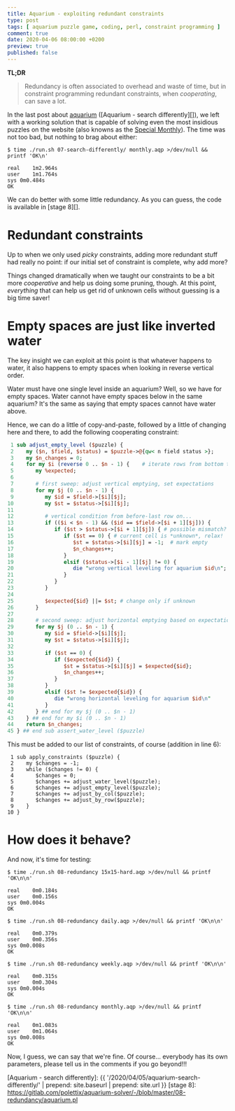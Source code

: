 ```yaml
---
title: Aquarium - exploiting redundant constraints
type: post
tags: [ aquarium puzzle game, coding, perl, constraint programming ]
comment: true
date: 2020-04-06 08:00:00 +0200
preview: true
published: false
---
```


**TL;DR**

> Redundancy is often associated to overhead and waste of time, but in
> constraint programming redundant constraints, when *cooperating*, can save
> a lot.

In the last post about [aquarium][] ([Aquarium - search differently][]), we
left with a working solution that is capable of solving even the most
insidious puzzles on the website (also knowns as the [Special Monthly][]).
The time was not too bad, but nothing to brag about either:

```shell
$ time ./run.sh 07-search-differently/ monthly.aqp >/dev/null && printf 'OK\n'

real	1m2.964s
user	1m1.764s
sys	0m0.484s
OK
```

We can do better with some little redundancy. As you can guess, the code is
available in [stage 8][].

# Redundant constraints

Up to when we only used *picky* constraints, adding more redundant stuff had
really no point: if our initial set of constraint is complete, why add more?

Things changed dramatically when we taught our constraints to be a bit more
*cooperative* and help us doing some pruning, though. At this point,
*everything* that can help us get rid of unknown cells without guessing is a
big time saver!

# Empty spaces are just like inverted water

The key insight we can exploit at this point is that whatever happens to
water, it also happens to empty spaces when looking in reverse vertical
order.

Water must have one single level inside an aquarium? Well, so we have for
empty spaces. Water cannot have empty spaces below in the same aquarium?
It's the same as saying that empty spaces cannot have water above.

Hence, we can do a little of copy-and-paste, followed by a little of
changing here and there, to add the following cooperating constraint:

```perl
 1 sub adjust_empty_level ($puzzle) {
 2    my ($n, $field, $status) = $puzzle->@{qw< n field status >};
 3    my $n_changes = 0;
 4    for my $i (reverse 0 .. $n - 1) {    # iterate rows from bottom to top
 5       my %expected;
 6 
 7       # first sweep: adjust vertical emptying, set expectations
 8       for my $j (0 .. $n - 1) {
 9          my $id = $field->[$i][$j];
10          my $st = $status->[$i][$j];
11 
12          # vertical condition from before-last row on...
13          if (($i < $n - 1) && ($id == $field->[$i + 1][$j])) {
14             if ($st > $status->[$i + 1][$j]) { # possible mismatch?
15                if ($st == 0) { # current cell is *unknown*, relax!
16                   $st = $status->[$i][$j] = -1;  # mark empty
17                   $n_changes++;
18                }
19                elsif ($status->[$i - 1][$j] != 0) {
20                   die "wrong vertical leveling for aquarium $id\n";
21                }
22             }
23          }
24 
25          $expected{$id} ||= $st; # change only if unknown
26       }
27    
28       # second sweep: adjust horizontal emptying based on expectations
29       for my $j (0 .. $n - 1) {
30          my $id = $field->[$i][$j];
31          my $st = $status->[$i][$j];
32 
33          if ($st == 0) {
34             if ($expected{$id}) {
35                $st = $status->[$i][$j] = $expected{$id};
36                $n_changes++;
37             }
38          }
39          elsif ($st != $expected{$id}) {
40             die "wrong horizontal leveling for aquarium $id\n"
41          }
42       } ## end for my $j (0 .. $n - 1)
43    } ## end for my $i (0 .. $n - 1)
44    return $n_changes;
45 } ## end sub assert_water_level ($puzzle)
```

This must be added to our list of constraints, of course (addition in line
6):

```
 1 sub apply_constraints ($puzzle) {
 2    my $changes = -1;
 3    while ($changes != 0) {
 4       $changes = 0;
 5       $changes += adjust_water_level($puzzle);
 6       $changes += adjust_empty_level($puzzle);
 7       $changes += adjust_by_col($puzzle);
 8       $changes += adjust_by_row($puzzle);
 9    }
10 }
```

# How does it behave?

And now, it's time for testing:

```shell
$ time ./run.sh 08-redundancy 15x15-hard.aqp >/dev/null && printf 'OK\n\n'

real	0m0.184s
user	0m0.156s
sys	0m0.004s
OK

$ time ./run.sh 08-redundancy daily.aqp >/dev/null && printf 'OK\n\n'

real	0m0.379s
user	0m0.356s
sys	0m0.008s
OK

$ time ./run.sh 08-redundancy weekly.aqp >/dev/null && printf 'OK\n\n'

real	0m0.315s
user	0m0.304s
sys	0m0.004s
OK

$ time ./run.sh 08-redundancy monthly.aqp >/dev/null && printf 'OK\n\n'

real	0m1.083s
user	0m1.064s
sys	0m0.008s
OK

```

Now, I guess, we can say that we're fine. Of course... everybody has its own
parameters, please tell us in the comments if you go beyond!!!

[aquarium]: https://www.puzzle-aquarium.com/
[Special Monthly]: https://www.puzzle-aquarium.com/?size=11
[Aquarium - search differently]: {{ '/2020/04/05/aquarium-search-differently/' | prepend: site.baseurl | prepend: site.url }}
[stage 8]: https://gitlab.com/polettix/aquarium-solver/-/blob/master/08-redundancy/aquarium.pl
